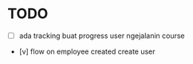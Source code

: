 # TODO

- [ ] ada tracking buat progress user ngejalanin course
- [v] flow on employee created create user
